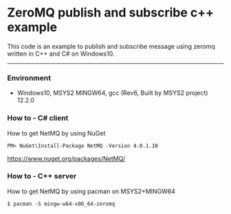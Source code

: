 # ZeroMQ publish and subscribe c++ example

This code is an example to publish and subscribe message using zeromq written in C++ and C# on Windows10.

<hr/>

### Environment
- Windows10, MSYS2 MINGW64, gcc (Rev6, Built by MSYS2 project) 12.2.0

### How to - C# client
How to get NetMQ by using NuGet

```
PM> NuGet\Install-Package NetMQ -Version 4.0.1.10
```

https://www.nuget.org/packages/NetMQ/

### How to - C++ server
How to get NetMQ by using pacman on MSYS2+MINGW64

```
$ pacman -S mingw-w64-x86_64-zeromq
```
